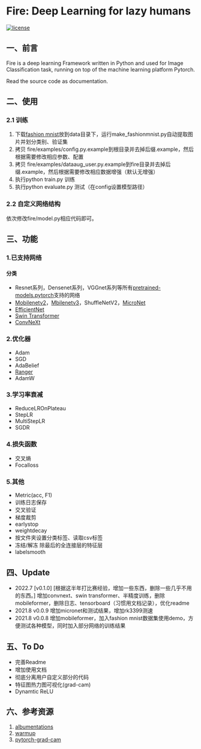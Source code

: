 # Fire: Deep Learning for lazy humans

[![license](https://img.shields.io/github/license/mashape/apistatus.svg?maxAge=2592000)](https://github.com/fire717/Fire/blob/main/LICENSE)

## 一、前言
Fire is a deep learning Framework written in Python and used for Image Classification task, running on top of the machine learning platform Pytorch.

Read the source code as documentation.

## 二、使用

### 2.1 训练
1. 下载[fashion mnist](https://github.com/zalandoresearch/fashion-mnist)放到data目录下，运行make_fashionmnist.py自动提取图片并划分类别、验证集
2. 拷贝 fire/examples/config.py.example到根目录并去掉后缀.example，然后根据需要修改相应参数、配置
3. 拷贝 fire/examples/dataaug_user.py.example到fire目录并去掉后缀.example，然后根据需要修改相应数据增强（默认无增强）
4. 执行python train.py 训练
5. 执行python evaluate.py 测试（在config设置模型路径）

### 2.2 自定义网络结构
依次修改fire/model.py相应代码即可。

## 三、功能
### 1.已支持网络
#### 分类
* Resnet系列，Densenet系列，VGGnet系列等所有[pretrained-models.pytorch](https://github.com/Cadene/pretrained-models.pytorch)支持的网络
* [Mobilenetv2](https://pytorch.org/docs/stable/torchvision/models.html?highlight=mobilenet#torchvision.models.mobilenet_v2)，[Mbilenetv3](https://github.com/kuan-wang/pytorch-mobilenet-v3)，ShuffleNetV2，[MicroNet](https://github.com/liyunsheng13/micronet)
* [EfficientNet](https://github.com/lukemelas/EfficientNet-PyTorch)
* [Swin Transformer](https://github.com/microsoft/Swin-Transformer)
* [ConvNeXt](https://github.com/facebookresearch/ConvNeXt)



### 2.优化器
* Adam  
* SGD 
* AdaBelief 
* [Ranger](https://github.com/lessw2020/Ranger-Deep-Learning-Optimizer)
* AdamW

### 3.学习率衰减
* ReduceLROnPlateau
* StepLR
* MultiStepLR
* SGDR

### 4.损失函数
* 交叉熵
* Focalloss

### 5.其他
* Metric(acc, F1)
* 训练日志保存
* 交叉验证
* 梯度裁剪
* earlystop
* weightdecay
* 按文件夹设置分类标签、读取csv标签
* 冻结/解冻 除最后的全连接层的特征层
* labelsmooth

 

## 四、Update
* 2022.7 [v0.1.0] [根据这半年打比赛经验，增加一些东西，删除一些几乎不用的东西。] 增加convnext、swin transformer、半精度训练，删除mobileformer，删除日志、tensorboard（习惯用文档记录），优化readme
* 2021.8 v0.0.9 增加micronet和测试结果，增加rk3399测速
* 2021.8 v0.0.8 增加mobileformer，加入fashion mnist数据集使用demo，方便测试各种模型，同时加入部分网络的训练结果

## 五、To Do
* 完善Readme
* 增加使用文档
* 彻底分离用户自定义部分的代码
* 特征图热力图可视化(grad-cam)
* Dynamtic ReLU 

## 六、参考资源
1. [albumentations](https://github.com/albumentations-team/albumentations)
2. [warmup](https://github.com/ildoonet/pytorch-gradual-warmup-lr)
3. [pytorch-grad-cam](https://github.com/jacobgil/pytorch-grad-cam)
